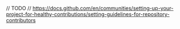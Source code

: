 // TODO
// https://docs.github.com/en/communities/setting-up-your-project-for-healthy-contributions/setting-guidelines-for-repository-contributors
